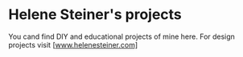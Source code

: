 # Helene Steiner's projects
You cand find DIY and educational projects of mine here.
For design projects visit [www.helenesteiner.com]

